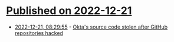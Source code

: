 # [Published on 2022-12-21](index.md)

* [2022-12-21, 08:29:55](https://lobste.rs/s/bg2433/okta_s_source_code_stolen_after_github) - [Okta's source code stolen after GitHub repositories hacked](https://www.bleepingcomputer.com/news/security/oktas-source-code-stolen-after-github-repositories-hacked/)
